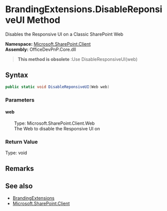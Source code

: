 # BrandingExtensions.DisableReponsiveUI Method  
 Disables the Responsive UI on a Classic SharePoint Web   

**Namespace:** [Microsoft.SharePoint.Client](Microsoft.SharePoint.Client.md)  
**Assembly:** OfficeDevPnP.Core.dll  

>**This method is obsolete**
>:Use DisableResponsiveUI(web)

## Syntax
```C#
public static void DisableReponsiveUI(Web web)
```
### Parameters
#### web  
&emsp;&emsp;Type: Microsoft.SharePoint.Client.Web  
&emsp;&emsp;The Web to disable the Responsive UI on  

  

### Return Value
Type: void  

## Remarks
  
## See also
- [BrandingExtensions](Microsoft.SharePoint.Client.BrandingExtensions.md) 
- [Microsoft.SharePoint.Client](Microsoft.SharePoint.Client.md) 
